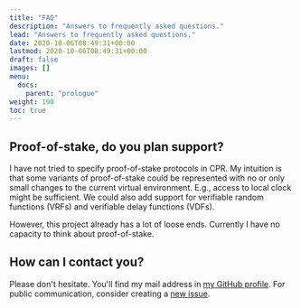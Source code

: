 ```yaml
---
title: "FAQ"
description: "Answers to frequently asked questions."
lead: "Answers to frequently asked questions."
date: 2020-10-06T08:49:31+00:00
lastmod: 2020-10-06T08:49:31+00:00
draft: false
images: []
menu:
  docs:
    parent: "prologue"
weight: 190
toc: true
---
```


## Proof-of-stake, do you plan support?

I have not tried to specify proof-of-stake protocols in CPR.
My intuition is that some variants of proof-of-stake could be
represented with no or only small changes to the current virtual
environment. E.g., access to local clock might be sufficient. We could
also add support for verifiable random functions (VRFs) and verifiable
delay functions (VDFs).

However, this project already has a lot of loose ends. Currently I have
no capacity to think about proof-of-stake.

## How can I contact you?

Please don't hesitate. You'll find my mail address in [my GitHub
profile](https://github.com/pkel). For public communication, consider
creating a [new issue](https://github.com/pkel/cpr/issues).
